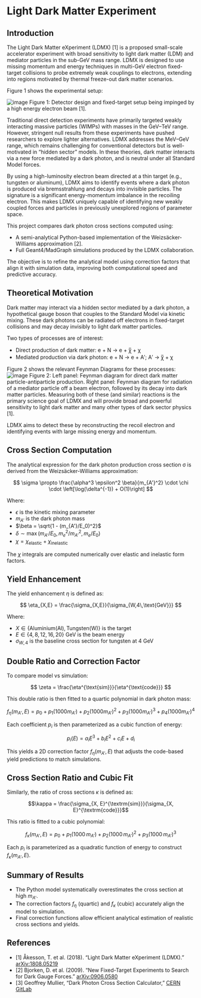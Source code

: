 # Light Dark Matter Experiment

## Introduction

The Light Dark Matter eXperiment (LDMX) [1] is a proposed small-scale accelerator experiment with broad sensitivity to light dark matter (LDM) and mediator particles in the sub-GeV mass range. LDMX is designed to use missing momentum and energy techniques in multi-GeV electron fixed-target collisions to probe extremely weak couplings to electrons, extending into regions motivated by thermal freeze-out dark matter scenarios.

Figure 1 shows the experimental setup:

![image](https://github.com/user-attachments/assets/92be5c85-05cc-4081-ac47-0ed965b2063e)
Figure 1: Detector design and fixed-target setup being impinged by a high energy electron beam [1].


Traditional direct detection experiments have primarily targeted weakly interacting massive particles (WIMPs) with masses in the GeV–TeV range. However, stringent null results from these experiments have pushed researchers to explore lighter alternatives. LDMX addresses the MeV–GeV range, which remains challenging for conventional detectors but is well-motivated in “hidden sector” models. In these theories, dark matter interacts via a new force mediated by a dark photon, and is neutral under all Standard Model forces.

By using a high-luminosity electron beam directed at a thin target (e.g., tungsten or aluminum), LDMX aims to identify events where a dark photon is produced via bremsstrahlung and decays into invisible particles. The signature is a significant energy-momentum imbalance in the recoiling electron. This makes LDMX uniquely capable of identifying new weakly coupled forces and particles in previously unexplored regions of parameter space.


This project compares dark photon cross sections computed using:

* A semi-analytical Python-based implementation of the Weizsäcker-Williams approximation [2].
* Full Geant4/MadGraph simulations produced by the LDMX collaboration.

The objective is to refine the analytical model using correction factors that align it with simulation data, improving both computational speed and predictive accuracy.

## Theoretical Motivation

Dark matter may interact via a hidden sector mediated by a dark photon, a hypothetical gauge boson that couples to the Standard Model via kinetic mixing. These dark photons can be radiated off electrons in fixed-target collisions and may decay invisibly to light dark matter particles.

Two types of processes are of interest:

* Direct production of dark matter: e + N → e + χ̅ + χ
* Mediated production via dark photon: e + N → e + A′; A′ → χ̅ + χ

Figure 2 shows the relevant Feynman Diagrams for these processes:
![image](https://github.com/user-attachments/assets/dbe9de21-f4f2-4441-8917-58a9b7f094d6)
Figure 2: Left panel: Feynman diagram for direct dark matter particle-antiparticle production. Right panel: Feynman diagram for radiation of a mediator particle off a beam electron, followed by its decay into dark matter particles. Measuring both of these (and similar) reactions is the primary science goal of LDMX and will provide broad and powerful sensitivity to light dark matter and many other types of dark sector physics [1].


LDMX aims to detect these by reconstructing the recoil electron and identifying events with large missing energy and momentum.

## Cross Section Computation

The analytical expression for the dark photon production cross section σ is derived from the Weizsäcker-Williams approximation:

$$
\sigma \propto \frac{\alpha^3 \epsilon^2 \beta}{m_{A'}^2} \cdot \chi \cdot \left[\log(\delta^{-1}) + O(1)\right]
$$

Where:

* $\epsilon$ is the kinetic mixing parameter
* $m_{A'}$ is the dark photon mass
* $\beta = \sqrt{1 - (m_{A'}/E_0)^2}$
* $\delta \sim \max(m_{A'}/E_0, m_e^2/m_{A'}^2, m_e/E_0)$
* $\chi = \chi_{\text{elastic}} + \chi_{\text{inelastic}}$

The $\chi$ integrals are computed numerically over elastic and inelastic form factors.

## Yield Enhancement

The yield enhancement $\eta$ is defined as:

$$
\eta_{X,E} = \frac{\sigma_{X,E}}{\sigma_{W,4\,\text{GeV}}}
$$

Where:

* $X \in \{\text{Aluminium(Al)}, \text{Tungsten(W)}\}$ is the target
* $E \in \{4, 8, 12, 16, 20\}$ GeV is the beam energy
* $\sigma_{W,4}$ is the baseline cross section for tungsten at 4 GeV

## Double Ratio and Correction Factor

To compare model vs simulation:

$$
\zeta = \frac{\eta^{\text{sim}}}{\eta^{\text{code}}}
$$

This double ratio is then fitted to a quartic polynomial in dark photon mass:

$$
f_\eta(m_{A'}, E) = p_0 + p_1 (1000 m_{A'}) + p_2 (1000 m_{A'})^2 + p_3 (1000 m_{A'})^3 + p_4 (1000 m_{A'})^4
$$

Each coefficient $p_i$ is then parameterized as a cubic function of energy:

$$
p_i(E) = a_i E^3 + b_i E^2 + c_i E + d_i
$$

This yields a 2D correction factor $f_\eta(m_{A'}, E)$ that adjusts the code-based yield predictions to match simulations.

## Cross Section Ratio and Cubic Fit

Similarly, the ratio of cross sections $\kappa$ is defined as:

$$\kappa = \frac{\sigma_{X, E}^{\textrm{sim}}}{\sigma_{X, E}^{\textrm{code}}}$$

This ratio is fitted to a cubic polynomial:

$$
f_\kappa(m_{A'}, E) = p_0 + p_1 (1000\,m_{A'}) + p_2 (1000\,m_{A'})^2 + p_3 (1000\,m_{A'})^3
$$

Each $p_i$ is parameterized as a quadratic function of energy to construct $f_\kappa(m_{A'}, E)$.

## Summary of Results

* The Python model systematically overestimates the cross section at high $m_{A'}$.
* The correction factors $f_\eta$ (quartic) and $f_\kappa$ (cubic) accurately align the model to simulation.
* Final correction functions allow efficient analytical estimation of realistic cross sections and yields.

## References
- [1] Åkesson, T. et al. (2018). “Light Dark Matter eXperiment (LDMX).” [arXiv:1808.05219](https://arxiv.org/abs/1808.05219)
- [2] Bjorken, D. et al. (2009). “New Fixed-Target Experiments to Search for Dark Gauge Forces.” [arXiv:0906.0580](https://arxiv.org/abs/0906.0580)
- [3] Geoffrey Mullier, “Dark Photon Cross Section Calculator,” [CERN GitLab](https://gitlab.cern.ch/gmullier/dark-photon-cross-section-calculator)
